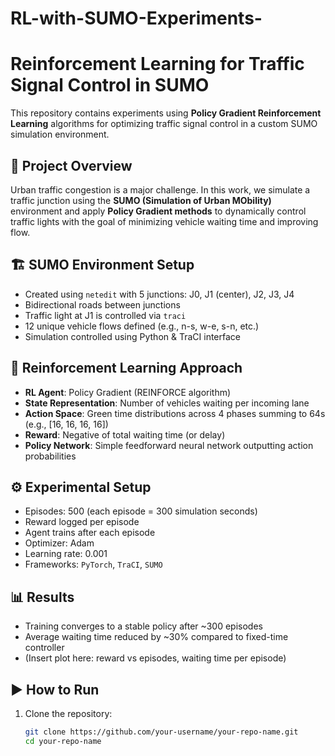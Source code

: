 # RL-with-SUMO-Experiments-

# Reinforcement Learning for Traffic Signal Control in SUMO

This repository contains experiments using **Policy Gradient Reinforcement Learning** algorithms for optimizing traffic signal control in a custom SUMO simulation environment.

## 🚦 Project Overview

Urban traffic congestion is a major challenge. In this work, we simulate a traffic junction using the **SUMO (Simulation of Urban MObility)** environment and apply **Policy Gradient methods** to dynamically control traffic lights with the goal of minimizing vehicle waiting time and improving flow.

## 🏗️ SUMO Environment Setup

- Created using `netedit` with 5 junctions: J0, J1 (center), J2, J3, J4
- Bidirectional roads between junctions
- Traffic light at J1 is controlled via `traci`
- 12 unique vehicle flows defined (e.g., n-s, w-e, s-n, etc.)
- Simulation controlled using Python & TraCI interface

## 🎯 Reinforcement Learning Approach

- **RL Agent**: Policy Gradient (REINFORCE algorithm)
- **State Representation**: Number of vehicles waiting per incoming lane
- **Action Space**: Green time distributions across 4 phases summing to 64s (e.g., [16, 16, 16, 16])
- **Reward**: Negative of total waiting time (or delay)
- **Policy Network**: Simple feedforward neural network outputting action probabilities

## ⚙️ Experimental Setup

- Episodes: 500 (each episode = 300 simulation seconds)
- Reward logged per episode
- Agent trains after each episode
- Optimizer: Adam
- Learning rate: 0.001
- Frameworks: `PyTorch`, `TraCI`, `SUMO`

## 📊 Results

- Training converges to a stable policy after ~300 episodes
- Average waiting time reduced by ~30% compared to fixed-time controller
- (Insert plot here: reward vs episodes, waiting time per episode)

## ▶️ How to Run

1. Clone the repository:
   ```bash
   git clone https://github.com/your-username/your-repo-name.git
   cd your-repo-name
